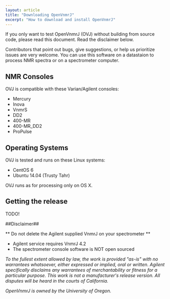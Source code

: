 ```yaml
---
layout: article
title: "Downloading OpenVnmrJ"
excerpt: "How to download and install OpenVnmrJ"
---
```


If you only want to test OpenVnmrJ (OVJ) without building from source code, please read this document. Read the disclaimer below.

Contributors that point out bugs, give suggestions, or help us prioritize issues are very welcome. You can use this software on a datastaion to process NMR spectra or on a spectrometer computer. 

## NMR Consoles ##

OVJ is compatible with these Varian/Agilent consoles:
 * Mercury
 * Inova
 * VnmrS
 * DD2
 * 400-MR
 * 400-MR_DD2
 * ProPulse

## Operating Systems ##

OVJ is tested and runs on these Linux systems:
 * CentOS 6
 * Ubuntu 14.04 (Trusty Tahr)
 
OVJ runs as for processing only on OS X.

## Getting the release ##

TODO!

##Disclaimer##

** Do not delete the Agilent supplied VnmrJ on your spectrometer **

* Agilent service requires VnmrJ 4.2
* The spectrometer console software is NOT open sourced


*To the fullest extent allowed by law, the work is provided "as-is" with no warrantees whatsoever, either expressed or implied, oral or written. Agilent specifically disclaims any warrantees of merchantability or fitness for a particular purpose. This work is not a manufacturer's release version. All disputes will be heard in the courts of California.*

*OpenVnmrJ is owned by the University of Oregon.*
